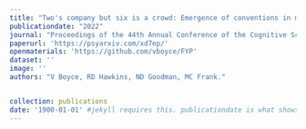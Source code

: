 ```yaml
---
title: "Two's company but six is a crowd: Emergence of conventions in multiparty communication games."
publicationdate: "2022"
journal: "Proceedings of the 44th Annual Conference of the Cognitive Science Society."
paperurl: 'https://psyarxiv.com/xd7ep/'
openmaterials: 'https://github.com/vboyce/FYP'
dataset: ''
image: ''
authors: "V Boyce, RD Hawkins, ND Goodman, MC Frank."


collection: publications
date: '1900-01-01' #jekyll requires this. publicationdate is what shows up
---
```

